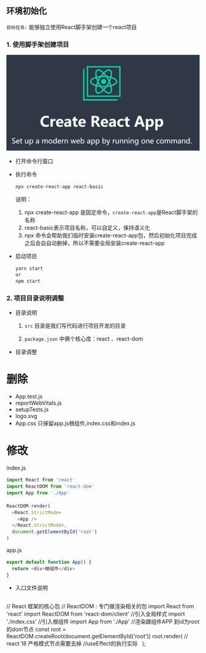 ## 环境初始化

`目标任务:`   能够独立使用React脚手架创建一个react项目
### 1. 使用脚手架创建项目

![](B-前端/React/React2022全网最新/assets/create-react.png)
- 打开命令行窗口
- 执行命令

  ```bash
  npx create-react-app react-basic
  ```
  说明：
  1. npx create-react-app 是固定命令，`create-react-app`是React脚手架的名称
  2. react-basic表示项目名称，可以自定义，保持语义化
  3. npx 命令会帮助我们临时安装create-react-app包，然后初始化项目完成之后会自自动删掉，所以不需要全局安装create-react-app
- 启动项目
  ```bash
  yarn start
  or
  npm start
  ```

### 2. 项目目录说明调整

- 目录说明

  1. `src` 目录是我们写代码进行项目开发的目录

  2. `package.json`  中俩个核心库：react 、react-dom

- 目录调整
# 删除
  - App.test.js
  - reportWebVitals.js
  - setupTests.js
  - logo.svg 
  - App.css
    只保留app.js根组件,index.css和index.js
#  修改
index.js
```js
import React from 'react'
import ReactDOM from 'react-dom'
import App from './App'

ReactDOM.render(
  <React.StrictMode>
    <App />
  </React.StrictMode>,
  document.getElementById('root')
)

```
app.js

```js
export default function App() {
  return <div>根组件</div>
}
```

- 入口文件说明
  ```jsx
// React 框架的核心包
// ReactDOM : 专门做渲染相关的包
import React from 'react'
import ReactDOM from 'react-dom/client'
//引入全局样式
import './index.css'
//引入根组件
import App from './App'
//渲染跟组件APP 到id为root的dom节点
const root = ReactDOM.createRoot(document.getElementById('root'))
root.render(
// react 18 严格模式节点需要去掉
//useEffect的执行实际
 <App />
);
  ```
